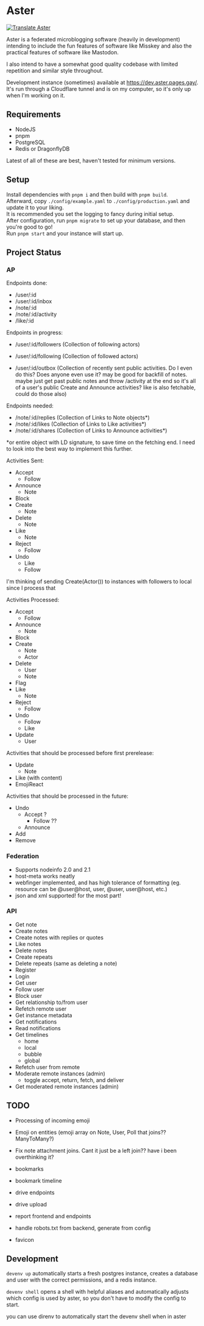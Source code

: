 # Aster

[![Translate Aster](https://weblate.git.gay/widget/aster/locales/svg-badge.svg?native=1)](https://weblate.git.gay/projects/aster/locales/)

Aster is a federated microblogging software (heavily in development) intending to include the fun features of software like Misskey and also the practical features of software like Mastodon.

I also intend to have a somewhat good quality codebase with limited repetition and similar style throughout.

Development instance (sometimes) available at https://dev.aster.pages.gay/. It's run through a Cloudflare tunnel and is on my computer, so it's only up when I'm working on it.

## Requirements

- NodeJS
- pnpm
- PostgreSQL
- Redis or DragonflyDB

Latest of all of these are best, haven't tested for minimum versions.

## Setup

Install dependencies with `pnpm i` and then build with `pnpm build`.\
Afterward, copy `./config/example.yaml` to `./config/production.yaml` and update it to your liking.\
It is recommended you set the logging to fancy during initial setup.\
After configuration, run `pnpm migrate` to set up your database, and then you're good to go!\
Run `pnpm start` and your instance will start up.

## Project Status

### AP

Endpoints done:

- /user/:id
- /user/:id/inbox
- /note/:id
- /note/:id/activity
- /like/:id

Endpoints in progress:

- /user/:id/followers (Collection of following actors)
- /user/:id/following (Collection of followed actors)

- /user/:id/outbox (Collection of recently sent public activities. Do I even do this? Does anyone even use it? may be good for backfill of notes. maybe just get past public notes and throw /activity at the end so it's all of a user's public Create and Announce activities? like is also fetchable, could do those also)

Endpoints needed:

- /note/:id/replies (Collection of Links to Note objects\*)
- /note/:id/likes (Collection of Links to Like activities\*)
- /note/:id/shares (Collection of Links to Announce activities\*)

\*or entire object with LD signature, to save time on the fetching end. I need to look into the best way to implement this further.

Activities Sent:

- Accept
    - Follow
- Announce
	- Note
- Block
- Create
    - Note
- Delete
	- Note
- Like
    - Note
- Reject
	- Follow
- Undo
    - Like
    - Follow

I'm thinking of sending Create(Actor()) to instances with followers to local since I process that

Activities Processed:

- Accept
    - Follow
- Announce
    - Note
- Block
- Create
    - Note
    - Actor
- Delete
    - User
    - Note
- Flag
- Like
    - Note
- Reject
    - Follow
- Undo
    - Follow
    - Like
- Update
    - User

Activities that should be processed before first prerelease:

- Update
    - Note
- Like (with content)
- EmojiReact

Activities that should be processed in the future:

- Undo
    - Accept ?
        - Follow ??
    - Announce
- Add
- Remove

### Federation

- Supports nodeinfo 2.0 and 2.1
- host-meta works neatly
- webfinger implemented, and has high tolerance of formatting (eg. resource can be @user@host, user, @user, user@host, etc.)
- json and xml supported! for the most part!

### API

- Get note
- Create notes
- Create notes with replies or quotes
- Like notes
- Delete notes
- Create repeats
- Delete repeats (same as deleting a note)
- Register
- Login
- Get user
- Follow user
- Block user
- Get relationship to/from user
- Refetch remote user
- Get instance metadata
- Get notifications
- Read notifications
- Get timelines
    - home
    - local
    - bubble
    - global
- Refetch user from remote
- Moderate remote instances (admin)
    - toggle accept, return, fetch, and deliver
- Get moderated remote instances (admin)

## TODO

- Processing of incoming emoji

- Emoji on entities (emoji array on Note, User, Poll that joins?? ManyToMany?)

- Fix note attachment joins. Cant it just be a left join?? have i been overthinking it?

- bookmarks
- bookmark timeline
- drive endpoints
- drive upload

- report frontend and endpoints

- handle robots.txt from backend, generate from config
- favicon

## Development

`devenv up` automatically starts a fresh postgres instance, creates a database and user with the correct permissions, and a redis instance.

`devenv shell` opens a shell with helpful aliases and automatically adjusts which config is used by aster, so you don't have to modify the config to start.

you can use direnv to automatically start the devenv shell when in aster
